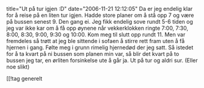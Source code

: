 title="Ut på tur igjen :D"
date="2006-11-21 12:12:05"
Da er jeg endelig klar for å reise på en liten tur igjen. Hadde store planer om å stå opp 7 og være på bussen senest 9. Den gang ei. Jeg fikk endelig sove rundt 5-6 tiden og jeg var ikke kar om å få opp øynene når vekkerklokken ringte 7:00, 7:30, 8:00, 8:30, 9:00, 9:30 og 10:00. Kom meg til slutt opp rundt 11. Men var fremdeles så trøtt at jeg ble sittende i sofaen å stirre rett fram uten å få hjernen i gang. Følte meg i grunn rimelig hjernedød der jeg satt. Så istedet for å ta kvart på ni bussen som planen min var, så blir det kvart på to bussen jeg tar, en ørliten forsinkelse ute å går ja.
Ut på tur og aldri sur. (Eller noe slikt)

[[!tag  generelt
